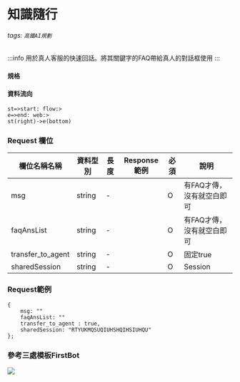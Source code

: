 # 知識隨行
###### tags: `高鐵AI規劃`


:::info 
用於真人客服的快速回話。將其關鍵字的FAQ帶給真人的對話框使用 
:::

#### 規格



#### 資料流向
```flow
st=>start: flow:>
e=>end: web:>
st(right)->e(bottom)

```

### Request 欄位


欄位名稱名稱 | 資料型別| 長度|Response範例| 必須 | 說明
--------- | ------- |-----| --------|--------|--------
msg | string | - | |O | 有FAQ才傳，沒有就空白即可
faqAnsList| string | - | |O | 有FAQ才傳，沒有就空白即可
transfer_to_agent | string | - | |O |  固定true
sharedSession| string | - | |O | Session

### Request範例

```
{
    msg: ""
    faqAnsList: ""
    transfer_to_agent : true,
    sharedSession: "RTYUKMQSUQIUHSHQIHSIUHQU"
};
```

### 參考三處模板FirstBot
![](https://i.imgur.com/02VUQ1l.png)




